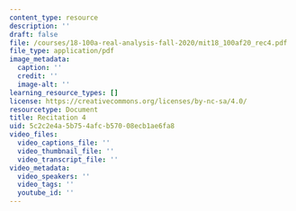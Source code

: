 ```yaml
---
content_type: resource
description: ''
draft: false
file: /courses/18-100a-real-analysis-fall-2020/mit18_100af20_rec4.pdf
file_type: application/pdf
image_metadata:
  caption: ''
  credit: ''
  image-alt: ''
learning_resource_types: []
license: https://creativecommons.org/licenses/by-nc-sa/4.0/
resourcetype: Document
title: Recitation 4
uid: 5c2c2e4a-5b75-4afc-b570-08ecb1ae6fa8
video_files:
  video_captions_file: ''
  video_thumbnail_file: ''
  video_transcript_file: ''
video_metadata:
  video_speakers: ''
  video_tags: ''
  youtube_id: ''
---
```

